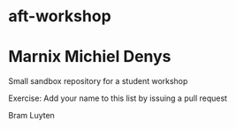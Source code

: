 # aft-workshop
# Marnix Michiel Denys
Small sandbox repository for a student workshop

Exercise: Add your name to this list by issuing a pull request

Bram Luyten
